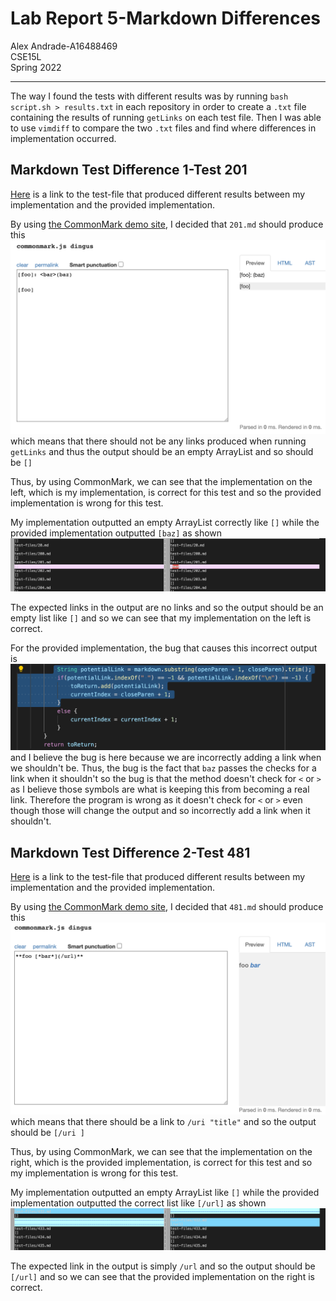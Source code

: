 # Lab Report 5-Markdown Differences
Alex Andrade-A16488469  
CSE15L  
Spring 2022

---

The way I found the tests with different results was by running 
`bash script.sh > results.txt` in each repository in order to create a `.txt` file 
containing the results of running `getLinks` on each test file. Then I was able 
to use `vimdiff` to compare the two `.txt` files and find where differences in 
implementation occurred. 

## Markdown Test Difference 1-Test 201

[Here](https://github.com/nidhidhamnani/markdown-parser/blob/main/test-files/201.md?plain=1) is
a link to the test-file that produced different results between my implementation and the
provided implementation.

By using [the CommonMark demo site](https://spec.commonmark.org/dingus/), I decided that `201.md` should produce this ![code](Screenshots/Right201.png) which means that there should not be any links produced when 
running `getLinks` and thus the output should be an empty ArrayList and so should be `[]`

Thus, by using CommonMark, we can see that the implementation on the left, which is my implementation, is correct
for this test and so the provided implementation is wrong for this test.

My implementation outputted an empty ArrayList correctly like `[]` while the provided implementation outputted `[baz]` as shown ![here](Screenshots/Diff1.png)

The expected links in the output are no links and so the output should be an empty list like `[]` and so we can see that my implementation on the left is correct.

For the provided implementation, the bug that causes this incorrect output is ![here](Screenshots/Change201.png) and I believe the bug is here because we are incorrectly adding a link when we shouldn't be. Thus, the bug is the fact that `baz` passes the checks for a link when it shouldn't so the bug is that the method doesn't check for `<` or `>` as I believe those symbols are what is keeping this from becoming a real link. Therefore the program is wrong as it doesn't check for `<` or `>` even though those will change the output and so incorrectly add a link when it shouldn't.

## Markdown Test Difference 2-Test 481

[Here](https://github.com/nidhidhamnani/markdown-parser/blob/main/test-files/481.md?plain=1) is
a link to the test-file that produced different results between my implementation and the
provided implementation.

By using [the CommonMark demo site](https://spec.commonmark.org/dingus/), I decided that `481.md` should produce this ![code](Screenshots/Right432.png) which means that there should be a link to `/uri "title"` and so the output should be 
`[/uri ]`

Thus, by using CommonMark, we can see that the implementation on the right, which is the provided implementation, 
is correct for this test and so my implementation is wrong for this test.

My implementation outputted an empty ArrayList like `[]` 
while the provided implementation outputted the correct list like `[/url]` as shown ![here](Screenshots/Diff2.png)

The expected link in the output is simply `/url` and so the output should be `[/url]` and so we can see that the 
provided implementation on the right is correct. 